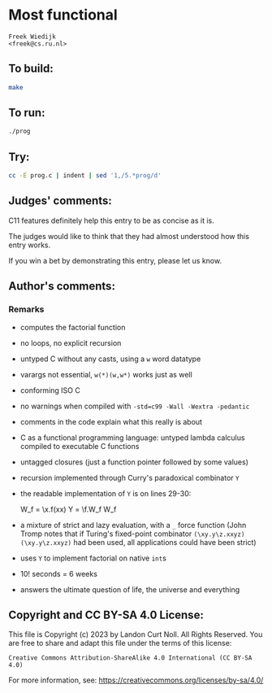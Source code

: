 # Most functional

    Freek Wiedijk  
    <freek@cs.ru.nl>  

## To build:

```sh
make
```

## To run:

```sh
./prog
```

## Try:

```sh
cc -E prog.c | indent | sed '1,/5.*prog/d'
```

## Judges' comments:

C11 features definitely help this entry to be as concise as it is.

The judges would like to think that they had almost understood how this entry works.

If you win a bet by demonstrating this entry, please let us know.

## Author's comments:

### Remarks

- computes the factorial function
- no loops, no explicit recursion
- untyped C without any casts, using a `w` word datatype
- varargs not essential, `w(*)(w,w*)` works just as well
- conforming ISO C
- no warnings when compiled with `-std=c99 -Wall -Wextra -pedantic`
- comments in the code explain what this really is about
- C as a functional programming language:
  untyped lambda calculus compiled to executable C functions
- untagged closures (just a function pointer followed by some values)
- recursion implemented through Curry's paradoxical combinator `Y`
- the readable implementation of `Y` is on lines 29-30:

	W_f = \x.f(xx)
	Y = \f.W_f W_f

- a mixture of strict and lazy evaluation, with a `_` force function
  (John Tromp notes that if Turing's fixed-point combinator
  `(\xy.y\z.xxyz)(\xy.y\z.xxyz)` had been used,
  all applications could have been strict)
- uses `Y` to implement factorial on native `int`s
- 10! seconds = 6 weeks
- answers the ultimate question of life, the universe and everything

## Copyright and CC BY-SA 4.0 License:

This file is Copyright (c) 2023 by Landon Curt Noll.  All Rights Reserved.
You are free to share and adapt this file under the terms of this license:

    Creative Commons Attribution-ShareAlike 4.0 International (CC BY-SA 4.0)

For more information, see: https://creativecommons.org/licenses/by-sa/4.0/
